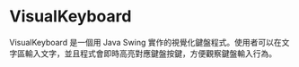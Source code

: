 # VisualKeyboard
VisualKeyboard 是一個用 Java Swing 實作的視覺化鍵盤程式。使用者可以在文字區輸入文字，並且程式會即時高亮對應鍵盤按鍵，方便觀察鍵盤輸入行為。
